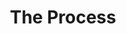 ---
enable: true
title: "The Process"
description: "The following outlines the ideal process"

# Expertise
process:
  - process_step: "Step 1/6"
    icon: "/images/conversation.png"
    content: |
      You [contact me](/contact) for availability.
      
      **Please include, if possible:** (1) your pattern with some photos of the finished item; (2) your deadline; (3) anything else you think would be useful for me to know. (E.g., whether your pattern has been test knitted or not; whether I should pay extra attention to certain parts, etc.)

  - process_step: "Step 2/6"
    icon: "/images/fast-time.png"
    content: |
      I let you know whether I can take on the pattern. My response will include my turnaround time (usually 5-7 days), the estimated hours the project will require, my estimated fee, and my contract.
      
      I usually respond within 24–48 hours, except on weekends and holidays, and I have an auto-reply if I’m away longer.

  - process_step: "Step 3/6"
    icon: "/images/contract.png"
    content: |
      We sign the agreement through DocuSign.
      
      If you need assistance, I'll gladly help—or you can check out [this article](https://support.docusign.com/s/articles/How-do-I-sign-a-DocuSign-document-Basic-Signing?language=en_US) on how to use their free service. (Your scanned signature is not required.)

  - process_step: "Step 4/6"
    icon: "/images/working.png"
    content: |
      I edit the pattern. After the first round, I will send it back to you to make the necessary changes. Then you send it back to me to check it again for anything we missed.
      
      I will contact you immediately if I have any questions or concerns, or if the work requires more time than I thought, to discuss the best course of action.

  - process_step: "Step 5/6"
    icon: "/images/transfer.png"
    content: |
      When your pattern is ready to be sent to test knitters or published, I will invoice you the final amount, payable via Wise or Stripe within 15 days.
      
      My fee will be in euros, or in forints if you're based in Hungary.

  - process_step: "Step 6/6"
    icon: "/images/sweater.png"
    content: |
      After test knitting, I will gladly take a look at the pattern again for any additional corrections, in case we missed anything.
      
      This step is free if no changes are needed or if they take less than 30 minutes.


# don't create a separate page
_build:
  render: "never"
---